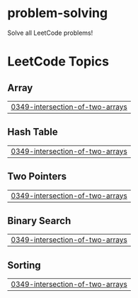 # problem-solving
Solve all LeetCode problems!

<!---LeetCode Topics Start-->
# LeetCode Topics
## Array
|  |
| ------- |
| [0349-intersection-of-two-arrays](https://github.com/IamGroooooot/problem-solving/tree/master/0349-intersection-of-two-arrays) |
## Hash Table
|  |
| ------- |
| [0349-intersection-of-two-arrays](https://github.com/IamGroooooot/problem-solving/tree/master/0349-intersection-of-two-arrays) |
## Two Pointers
|  |
| ------- |
| [0349-intersection-of-two-arrays](https://github.com/IamGroooooot/problem-solving/tree/master/0349-intersection-of-two-arrays) |
## Binary Search
|  |
| ------- |
| [0349-intersection-of-two-arrays](https://github.com/IamGroooooot/problem-solving/tree/master/0349-intersection-of-two-arrays) |
## Sorting
|  |
| ------- |
| [0349-intersection-of-two-arrays](https://github.com/IamGroooooot/problem-solving/tree/master/0349-intersection-of-two-arrays) |
<!---LeetCode Topics End-->